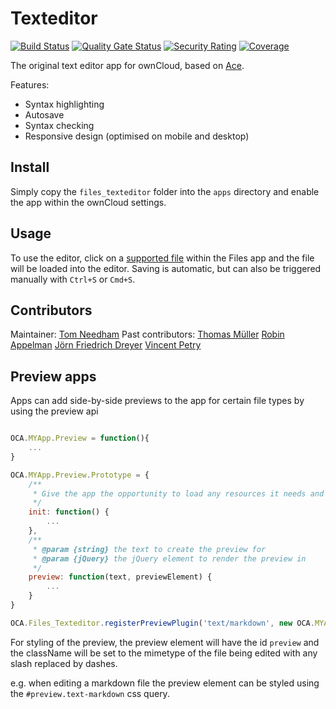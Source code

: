 # Texteditor

[![Build Status](https://drone.owncloud.com/api/badges/owncloud/files_texteditor/status.svg?branch=master)](https://drone.owncloud.com/owncloud/files_texteditor)
[![Quality Gate Status](https://sonarcloud.io/api/project_badges/measure?project=owncloud_files_texteditor&metric=alert_status)](https://sonarcloud.io/dashboard?id=owncloud_files_texteditor)
[![Security Rating](https://sonarcloud.io/api/project_badges/measure?project=owncloud_files_texteditor&metric=security_rating)](https://sonarcloud.io/dashboard?id=owncloud_files_texteditor)
[![Coverage](https://sonarcloud.io/api/project_badges/measure?project=owncloud_files_texteditor&metric=coverage)](https://sonarcloud.io/dashboard?id=owncloud_files_texteditor)


The original text editor app for ownCloud, based on [Ace](http://ace.c9.io/).

Features:
 - Syntax highlighting
 - Autosave
 - Syntax checking
 - Responsive design (optimised on mobile and desktop)

## Install
Simply copy the `files_texteditor` folder into the `apps` directory and enable the app within the ownCloud settings.

## Usage
To use the editor, click on a [supported file](https://github.com/owncloud/files_texteditor/blob/master/js/editor.js#L6) within the Files app and the file will be loaded into the editor. Saving is automatic, but can also be triggered manually with `Ctrl+S` or `Cmd+S`.

## Contributors
Maintainer: [Tom Needham](http://github.com/tomneedham)
Past contributors: [Thomas Müller](http://github.com/deepdiver1975) [Robin Appelman](http://github.com/icewind) [Jörn Friedrich Dreyer](http://github.com/butonic) [Vincent Petry](http://github.com/pvince)


Preview apps
------------

Apps can add side-by-side previews to the app for certain file types by using the preview api

```js

OCA.MYApp.Preview = function(){
    ...
}

OCA.MYApp.Preview.Prototype = {
    /**
     * Give the app the opportunity to load any resources it needs and prepare for rendering a preview
     */
    init: function() {
        ...
    },
    /**
     * @param {string} the text to create the preview for
     * @param {jQuery} the jQuery element to render the preview in
     */
    preview: function(text, previewElement) {
        ...
    }
}

OCA.Files_Texteditor.registerPreviewPlugin('text/markdown', new OCA.MYApp.Preview());

```

For styling of the preview, the preview element will have the id `preview` and the className will be set to the mimetype of the file being edited with any slash replaced by dashes.

e.g. when editing a markdown file the preview element can be styled using the `#preview.text-markdown` css query.

